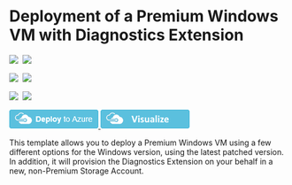 # Deployment of a Premium Windows VM with Diagnostics Extension

<IMG SRC="https://azbotstorage.blob.core.windows.net/badges/201-vm-diagnostics-extension-windows/PublicLastTestDate.svg" />&nbsp;
<IMG SRC="https://azbotstorage.blob.core.windows.net/badges/201-vm-diagnostics-extension-windows/PublicDeployment.svg" />&nbsp;

<IMG SRC="https://azbotstorage.blob.core.windows.net/badges/201-vm-diagnostics-extension-windows/FairfaxLastTestDate.svg" />&nbsp;
<IMG SRC="https://azbotstorage.blob.core.windows.net/badges/201-vm-diagnostics-extension-windows/FairfaxDeployment.svg" />&nbsp;

<IMG SRC="https://azbotstorage.blob.core.windows.net/badges/201-vm-diagnostics-extension-windows/BestPracticeResult.svg" />&nbsp;
<IMG SRC="https://azbotstorage.blob.core.windows.net/badges/201-vm-diagnostics-extension-windows/CredScanResult.svg" />&nbsp;

<a href="https://portal.azure.com/#create/Microsoft.Template/uri/https%3A%2F%2Fraw.githubusercontent.com%2FAzure%2Fazure-quickstart-templates%2Fmaster%2F201-vm-diagnostics-extension-windows%2Fazuredeploy.json" target="_blank">
    <img src="https://raw.githubusercontent.com/Azure/azure-quickstart-templates/master/1-CONTRIBUTION-GUIDE/images/deploytoazure.png"/>
</a>
<a href="http://armviz.io/#/?load=https%3A%2F%2Fraw.githubusercontent.com%2FAzure%2Fazure-quickstart-templates%2Fmaster%2F201-vm-diagnostics-extension-windows%2Fazuredeploy.json" target="_blank">
    <img src="https://raw.githubusercontent.com/Azure/azure-quickstart-templates/master/1-CONTRIBUTION-GUIDE/images/visualizebutton.png"/>
</a>

This template allows you to deploy a Premium Windows VM using a few different options for the Windows version, using the latest patched version. In addition, it will provision the Diagnostics Extension on your behalf in a new, non-Premium Storage Account.
